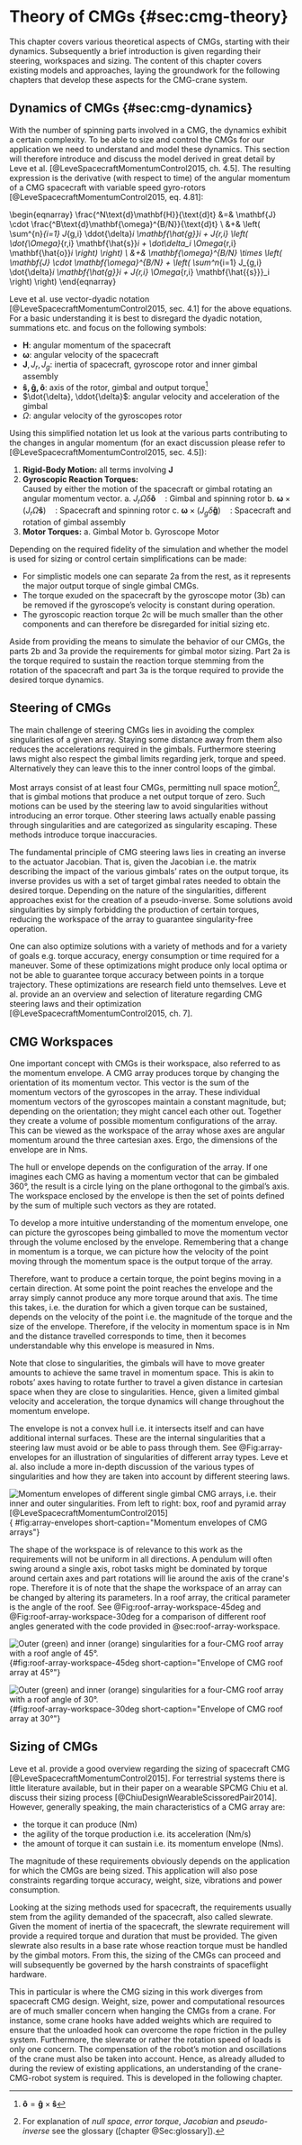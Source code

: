 
# Theory of CMGs {#sec:cmg-theory}

This chapter covers various theoretical aspects of CMGs, starting with their dynamics.
Subsequently a brief introduction is given regarding their steering, workspaces and sizing.
The content of this chapter covers existing models and approaches, laying the groundwork for the following chapters that develop these aspects for the CMG-crane system.

## Dynamics of CMGs {#sec:cmg-dynamics}

With the number of spinning parts involved in a CMG, the dynamics exhibit a certain complexity.
To be able to size and control the CMGs for our application we need to understand and model these dynamics.
This section will therefore introduce and discuss the model derived in great detail by Leve et al. [@LeveSpacecraftMomentumControl2015, ch. 4.5].
The resulting expression is the derivative (with respect to time) of the angular momentum of a CMG spacecraft with variable speed gyro-rotors [@LeveSpacecraftMomentumControl2015, eq. 4.81]:

\begin{eqnarray}
\frac{^N\text{d}\mathbf{H}}{\text{d}t} &=&
\mathbf{J} \cdot
\frac{^B\text{d}\mathbf{\omega}^{B/N}}{\text{d}t} \\
&+&
\left(
\sum^{n}_{i=1} J_{g,i} \ddot{\delta}_i \mathbf{\hat{g}}_i +
J_{r,i}
 \left(
  \dot{\Omega}_{r,i}
  \mathbf{\hat{s}}_i +
  \dot\delta_i \Omega_{r,i} \mathbf{\hat{o}}_i
 \right)
\right) \\
&+&
\mathbf{\omega}^{B/N} \times
\left(
\mathbf{J} \cdot
\mathbf{\omega}^{B/N} +
 \left(
 \sum^n_{i=1} J_{g,i} \dot{\delta}_i \mathbf{\hat{g}}_i +
 J_{r,i} \Omega_{r,i} \mathbf{\hat{{s}}}_i
 \right)
\right)
\end{eqnarray}

Leve et al. use vector-dyadic notation [@LeveSpacecraftMomentumControl2015, sec. 4.1] for the above equations.
For a basic understanding it is best to disregard the dyadic notation, summations etc. and focus on the following symbols:

- $\mathbf{H}$: angular momentum of the spacecraft
- $\mathbf{\omega}$: angular velocity of the spacecraft
- $\mathbf{J}, J_r, J_g$: inertia of spacecraft, gyroscope rotor and inner gimbal assembly
- $\mathbf{\hat{s}, \hat{g}, \hat{o}}$: axis of the rotor, gimbal and output torque[^outputtorque]
- $\dot{\delta}, \ddot{\delta}$: angular velocity and acceleration of the gimbal
- $\Omega$: angular velocity of the gyroscopes rotor

[^outputtorque]: $\mathbf{\hat{o}} = \mathbf{\hat{g}} \times \mathbf{\hat{s}}$

Using this simplified notation let us look at the various parts contributing to the changes in angular momentum (for an exact discussion please refer to [@LeveSpacecraftMomentumControl2015, sec. 4.5]):

1. __Rigid-Body Motion:__ all terms involving $\mathbf{J}$
2. __Gyroscopic Reaction Torques:__   
   Caused by either the motion of the spacecraft or gimbal rotating an angular momentum vector.
   a. $J_r \Omega \dot{\delta} \mathbf{\hat{o}} \quad$: Gimbal and spinning rotor
   b. $\mathbf{\omega} \times \left(J_r \Omega \mathbf{\hat{s}} \right) \quad$: Spacecraft and spinning rotor
   c. $\mathbf{\omega} \times \left(J_g \dot{\delta} \mathbf{\hat{g}} \right) \quad$: Spacecraft and rotation of gimbal assembly
3. __Motor Torques:__
   a. Gimbal Motor
   b. Gyroscope Motor

Depending on the required fidelity of the simulation and whether the model is used for sizing or control certain simplifications can be made:

- For simplistic models one can separate 2a from the rest, as it represents the major output torque of single gimbal CMGs.
- The torque exuded on the spacecraft by the gyroscope motor (3b) can be removed if the gyroscope’s velocity is constant during operation.
- The gyroscopic reaction torque 2c will be much smaller than the other components and can therefore be disregarded for initial sizing etc.

Aside from providing the means to simulate the behavior of our CMGs, the parts 2b and 3a provide the requirements for gimbal motor sizing.
Part 2a is the torque required to sustain the reaction torque stemming from the rotation of the spacecraft and part 3a is the torque required to provide the desired torque dynamics.

## Steering of CMGs

The main challenge of steering CMGs lies in avoiding the complex singularities of a given array.
Staying some distance away from them also reduces the accelerations required in the gimbals.
Furthermore steering laws might also respect the gimbal limits regarding jerk, torque and speed.
Alternatively they can leave this to the inner control loops of the gimbal.

Most arrays consist of at least four CMGs, permitting null space motion[^glossary], that is gimbal motions that produce a net output torque of zero.
Such motions can be used by the steering law to avoid singularities without introducing an error torque.
Other steering laws actually enable passing through singularities and are categorized as singularity escaping.
These methods introduce torque inaccuracies.

The fundamental principle of CMG steering laws lies in creating an inverse to the actuator Jacobian.
That is, given the Jacobian i.e. the matrix describing the impact of the various gimbals’ rates on the output torque, its inverse provides us with a set of target gimbal rates needed to obtain the desired torque.
Depending on the nature of the singularities, different approaches exist for the creation of a pseudo-inverse.
Some solutions avoid singularities by simply forbidding the production of certain torques, reducing the workspace of the array to guarantee singularity-free operation.

One can also optimize solutions with a variety of methods and for a variety of goals e.g. torque accuracy, energy consumption or time required for a maneuver.
Some of these optimizations might produce only local optima or not be able to guarantee torque accuracy between points in a torque trajectory.
These optimizations are research field unto themselves.
Leve et al. provide an an overview and selection of literature regarding CMG steering laws and their optimization [@LeveSpacecraftMomentumControl2015, ch. 7].

[^glossary]: For explanation of _null space_, _error torque_, _Jacobian_ and _pseudo-inverse_  see the glossary ([chapter @Sec:glossary]).

## CMG Workspaces

One important concept with CMGs is their workspace, also referred to as the momentum envelope.
A CMG array produces torque by changing the orientation of its momentum vector.
This vector is the sum of the momentum vectors of the gyroscopes in the array.
These individual momentum vectors of the gyroscopes maintain a constant magnitude, but; depending on the orientation; they might cancel each other out.
Together they create a volume of possible momentum configurations of the array.
This can be viewed as the workspace of the array whose axes are angular momentum around the three cartesian axes.
Ergo, the dimensions of the envelope are in Nms.

The hull or envelope depends on the configuration of the array.
If one imagines each CMG as having a momentum vector that can be gimbaled 360°, the result is a circle lying on the plane orthogonal to the gimbal’s axis.
The workspace enclosed by the envelope is then the set of points defined by the sum of multiple such vectors as they are rotated.

To develop a more intuitive understanding of the momentum envelope, one can picture the gyroscopes being gimballed to move the momentum vector through the volume enclosed by the envelope.
Remembering that a change in momentum is a torque, we can picture how the velocity of the point moving through the momentum space is the output torque of the array.

Therefore, want to produce a certain torque, the point begins moving in a certain direction.
At some point the point reaches the envelope and the array simply cannot produce any more torque around that axis.
The time this takes, i.e. the duration for which a given torque can be sustained, depends on the velocity of the point i.e. the magnitude of the torque and the size of the envelope.
Therefore, if the velocity in momentum space is in Nm and the distance travelled corresponds to time, then it becomes understandable why this envelope is measured in Nms.

Note that close to singularities, the gimbals will have to move greater amounts to achieve the same travel in momentum space.
This is akin to robots’ axes having to rotate further to travel a given distance in cartesian space when they are close to singularities.
Hence, given a limited gimbal velocity and acceleration, the torque dynamics will change throughout the momentum envelope.

The envelope is not a convex hull i.e. it intersects itself and can have additional internal surfaces.
These are the internal singularities that a steering law must avoid or be able to pass through them.
See @Fig:array-envelopes for an illustration of singularities of different array types.
Leve et al. also include a more in-depth discussion of the various types of singularities and how they are taken into account by different steering laws.

![Momentum envelopes of different single gimbal CMG arrays, i.e. their inner and outer singularities. From left to right: box, roof and pyramid array [@LeveSpacecraftMomentumControl2015]](./figures/cmg-envelopes.png){ #fig:array-envelopes short-caption="Momentum envelopes of CMG arrays"}

The shape of the workspace is of relevance to this work as the requirements will not be uniform in all directions.
A pendulum will often swing around a single axis, robot tasks might be dominated by torque around certain axes and part rotations will lie around the axis of the crane's rope.
Therefore it is of note that the shape the workspace of an array can be changed by altering its parameters.
In a roof array, the critical parameter is the angle of the roof.
See @Fig:roof-array-workspace-45deg and @Fig:roof-array-workspace-30deg for a comparison of different roof angles generated with the code provided in @sec:roof-array-workspace.

![Outer (green) and inner (orange) singularities for a four-CMG roof array with a roof angle of 45°.](./figures/roof-array-workspace-45deg.jpg){#fig:roof-array-workspace-45deg short-caption="Envelope of CMG roof array at 45°"}

![Outer (green) and inner (orange) singularities for a four-CMG roof array with a roof angle of 30°.](./figures/roof-array-workspace-30deg.jpg){#fig:roof-array-workspace-30deg short-caption="Envelope of CMG roof array at 30°"}

## Sizing of CMGs

Leve et al. provide a good overview regarding the sizing of spacecraft CMG [@LeveSpacecraftMomentumControl2015].
For terrestrial systems there is little literature available, but in their paper on a wearable SPCMG Chiu et al. discuss their sizing process [@ChiuDesignWearableScissoredPair2014].
However, generally speaking, the main characteristics of a CMG array are:

- the torque it can produce (Nm)
- the agility of the torque production i.e. its acceleration (Nm/s)
- the amount of torque it can sustain i.e. its momentum envelope (Nms).

The magnitude of these requirements obviously depends on the application for which the CMGs are being sized.
This application will also pose constraints regarding torque accuracy, weight, size, vibrations and power consumption.

Looking at the sizing methods used for spacecraft, the requirements usually stem from the agility demanded of the spacecraft, also called slewrate.
Given the moment of inertia of the spacecraft, the slewrate requirement will provide a required torque and duration that must be provided.
The given slewrate also results in a base rate whose reaction torque must be handled by the gimbal motors.
From this, the sizing of the CMGs can proceed and will subsequently be governed by the harsh constraints of spaceflight hardware.

This in particular is where the CMG sizing in this work diverges from spacecraft CMG design.
Weight, size, power and computational resources are of much smaller concern when hanging the CMGs from a crane.
For instance, some crane hooks have added weights which are required to ensure that the unloaded hook can overcome the rope friction in the pulley system.
Furthermore, the slewrate or rather the rotation speed of loads is only one concern.
The compensation of the robot’s motion and oscillations of the crane must also be taken into account.
Hence, as already alluded to during the review of existing applications, an understanding of the crane-CMG-robot system is required.
This is developed in the following chapter.
